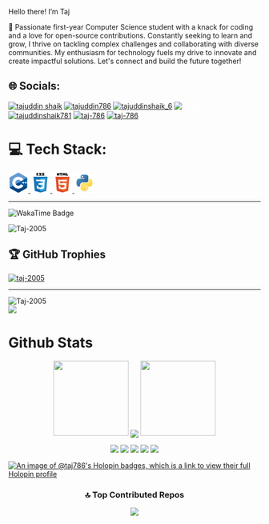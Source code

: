 Hello there! I’m Taj

🌟 Passionate first-year Computer Science student with a knack for coding and a love for open-source contributions. Constantly seeking to learn and grow, I thrive on tackling complex challenges and collaborating with diverse communities. My enthusiasm for technology fuels my drive to innovate and create impactful solutions. Let's connect and build the future together!

## 🌐 Socials:
<p align="left">
<a href="https://www.linkedin.com/in/tajuddin-shaik-91b626323/" target="blank"><img align="center" src="https://raw.githubusercontent.com/rahuldkjain/github-profile-readme-generator/master/src/images/icons/Social/linked-in-alt.svg" alt="tajuddin shaik" height="30" width="40" /></a>
<a href="https://kaggle.com/tajuddin786" target="blank"><img align="center" src="https://raw.githubusercontent.com/rahuldkjain/github-profile-readme-generator/master/src/images/icons/Social/kaggle.svg" alt="tajuddin786" height="30" width="40" /></a>
<a href="https://instagram.com/tajuddinshaik_6" target="blank"><img align="center" src="https://raw.githubusercontent.com/rahuldkjain/github-profile-readme-generator/master/src/images/icons/Social/instagram.svg" alt="tajuddinshaik_6" height="30" width="40" /></a>
<a style="color:white" href="https://www.codechef.com/users/taj786" target="blank"><img align="center" src="https://cdn.jsdelivr.net/npm/simple-icons@3.1.0/icons/codechef.svg" alt="taj786" height="30" width="40" /></a>
<a href="https://www.hackerrank.com/tajuddinshaik781" target="blank"><img align="center" src="https://raw.githubusercontent.com/rahuldkjain/github-profile-readme-generator/master/src/images/icons/Social/hackerrank.svg" alt="tajuddinshaik781" height="30" width="40" /></a>
<a href="https://codeforces.com/profile/taj-786" target="blank"><img align="center" src="https://raw.githubusercontent.com/rahuldkjain/github-profile-readme-generator/master/src/images/icons/Social/codeforces.svg" alt="taj-786" height="30" width="40" /></a>
<a href="https://www.leetcode.com/taj-786" target="blank"><img align="center" src="https://raw.githubusercontent.com/rahuldkjain/github-profile-readme-generator/master/src/images/icons/Social/leet-code.svg" alt="taj-786" height="30" width="40" /></a>
</p>

# 💻 Tech Stack:
<p align="left"> <a href="https://www.w3schools.com/cpp/" target="_blank" rel="noreferrer"> <img src="https://raw.githubusercontent.com/devicons/devicon/master/icons/cplusplus/cplusplus-original.svg" alt="cplusplus" width="40" height="40"/> </a> <a href="https://www.w3schools.com/css/" target="_blank" rel="noreferrer"> <img src="https://raw.githubusercontent.com/devicons/devicon/master/icons/css3/css3-original-wordmark.svg" alt="css3" width="40" height="40"/> </a> <a href="https://www.w3.org/html/" target="_blank" rel="noreferrer"> <img src="https://raw.githubusercontent.com/devicons/devicon/master/icons/html5/html5-original-wordmark.svg" alt="html5" width="40" height="40"/> </a> <a href="https://www.python.org" target="_blank" rel="noreferrer"> <img src="https://raw.githubusercontent.com/devicons/devicon/master/icons/python/python-original.svg" alt="python" width="40" height="40"/> </a> </p>

---

![WakaTime Badge](https://wakatime.com/badge/user/18cad418-1288-46b3-a938-1a4e75183603.svg)

<p align="left"> <img src="https://komarev.com/ghpvc/?username=Taj-2005&label=Profile%20views&color=0e75b6&style=flat" alt="Taj-2005" /> </p>

## 🏆 GitHub Trophies
<p align="left"> <a href="https://github.com/ryo-ma/github-profile-trophy"><img src="https://github-profile-trophy.vercel.app/?username=taj-2005" alt="taj-2005" /></a> </p>


<hr>

<img src="https://github-readme-activity-graph.vercel.app/graph?username=Taj-2005&bg_color=141414&color=fffdb8&line=fafaff&point=ff5252&area=true&hide_border=true" alt="Taj-2005" />

</details>                     
<br>

<!--- ------------------------------------------------------------------------------------------------------------------------------------------------------ -->
<!--- -- My Socials ---------------------------------------------------------------------------------------------------------------------------------------- -->
<!--- ------------------------------------------------------------------------------------------------------------------------------------------------------ -->

<img src="https://www.animatedimages.org/data/media/562/animated-line-image-0184.gif" width="1920" />


# Github Stats

<!-- ---------------------------------------STATS------------------------------------------
--------------------------------------------------------------------------------------------- -->

<p align="center">
   <a>
   <img height="150" width="150" src="https://user-images.githubusercontent.com/85965606/194883377-48faf476-56b7-4550-8574-844f2ca8baca.png">
   <img align="center" src="https://github-readme-streak-stats.herokuapp.com/?user=Taj-2005&theme=dark&hide_border=true"/>
   <img height="150" width="150" src="https://user-images.githubusercontent.com/85965606/194883387-b4d3b9f8-d432-4b77-8aab-77c6ed120e31.png"> 
   </a>
</p>

<div align="center">
  <img height="180em" src="https://github-profile-summary-cards.vercel.app/api/cards/profile-details?username=Taj-2005&theme=github_dark" />
  <img height="180em" src="https://github-profile-summary-cards.vercel.app/api/cards/stats?username=Taj-2005&theme=github_dark"/>
  <img height="180em" src="https://github-profile-summary-cards.vercel.app/api/cards/repos-per-language?username=Taj-2005&theme=github_dark"  />
  <img height="180em" src="https://github-profile-summary-cards.vercel.app/api/cards/most-commit-language?username=Taj-2005&theme=github_dark"  />
  <img height="180em" src="https://github-profile-summary-cards.vercel.app/api/cards/productive-time?username=Taj-2005&theme=github_dark" />
</div>


[![An image of @taj786's Holopin badges, which is a link to view their full Holopin profile](https://holopin.me/taj786)](https://holopin.io/@taj786)
<div align="center">
   
### 🔝 Top Contributed Repos
![](https://github-contributor-stats.vercel.app/api?username=Taj-2005&limit=5&theme=panda&combine_all_yearly_contributions=true)
   
</div>

